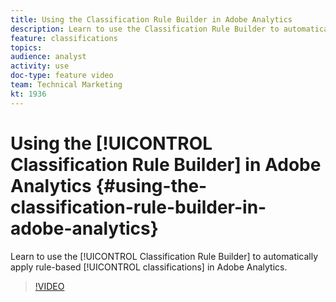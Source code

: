 ```yaml
---
title: Using the Classification Rule Builder in Adobe Analytics 
description: Learn to use the Classification Rule Builder to automatically apply rule-based classifications in Adobe Analytics. 
feature: classifications
topics: 
audience: analyst
activity: use
doc-type: feature video
team: Technical Marketing
kt: 1936
---
```


# Using the [!UICONTROL Classification Rule Builder] in Adobe Analytics {#using-the-classification-rule-builder-in-adobe-analytics}

Learn to use the [!UICONTROL Classification Rule Builder] to automatically apply rule-based [!UICONTROL classifications] in Adobe Analytics.

>[!VIDEO](https://video.tv.adobe.com/v/25884?quality=12)
